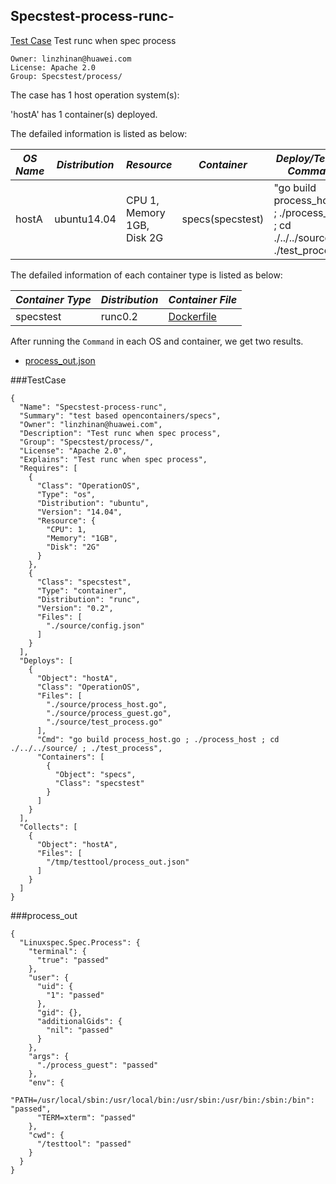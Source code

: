 ## Specstest-process-runc-
[Test Case](#testcase) Test runc when spec process

```
Owner: linzhinan@huawei.com
License: Apache 2.0
Group: Specstest/process/
```

The case has 1 host operation system(s):

'hostA' has 1 container(s) deployed.

The defailed information is listed as below:

| *OS Name* | *Distribution* | *Resource* | *Container*| *Deploy/Testing Command* |
| -------| ------ | --------- | -------- | --------|
|hostA|ubuntu14.04|CPU 1, Memory 1GB, Disk 2G|specs(specstest)|"go build process_host.go ; ./process_host ; cd ./../../source/ ; ./test_process"|

The defailed information of each container type is listed as below:

| *Container Type* | *Distribution* | *Container File* |
| -------| ------ | ------- |
|specstest|runc0.2|[Dockerfile](#dockerfile) |

After running the `Command` in each OS and container, we get two results.

* [process_out.json](#process_out) 


###TestCase
```
{
  "Name": "Specstest-process-runc",
  "Summary": "test based opencontainers/specs",
  "Owner": "linzhinan@huawei.com",
  "Description": "Test runc when spec process",
  "Group": "Specstest/process/",
  "License": "Apache 2.0",
  "Explains": "Test runc when spec process",
  "Requires": [
    {
      "Class": "OperationOS",
      "Type": "os",
      "Distribution": "ubuntu",
      "Version": "14.04",
      "Resource": {
        "CPU": 1,
        "Memory": "1GB",
        "Disk": "2G"
      }
    },
    {
      "Class": "specstest",
      "Type": "container",
      "Distribution": "runc",
      "Version": "0.2",
      "Files": [
        "./source/config.json"
      ]
    }
  ],
  "Deploys": [
    {
      "Object": "hostA",
      "Class": "OperationOS",
      "Files": [
        "./source/process_host.go",
        "./source/process_guest.go",
        "./source/test_process.go"
      ],
      "Cmd": "go build process_host.go ; ./process_host ; cd ./../../source/ ; ./test_process",
      "Containers": [
        {
          "Object": "specs",
          "Class": "specstest"
        }
      ]
    }
  ],
  "Collects": [
    {
      "Object": "hostA",
      "Files": [
        "/tmp/testtool/process_out.json"
      ]
    }
  ]
}
```

###process_out
```
{
  "Linuxspec.Spec.Process": {
    "terminal": {
      "true": "passed"
    },
    "user": {
      "uid": {
        "1": "passed"
      },
      "gid": {},
      "additionalGids": {
        "nil": "passed"
      }
    },
    "args": {
      "./process_guest": "passed"
    },
    "env": {
      "PATH=/usr/local/sbin:/usr/local/bin:/usr/sbin:/usr/bin:/sbin:/bin": "passed",
      "TERM=xterm": "passed"
    },
    "cwd": {
      "/testtool": "passed"
    }
  }
}
```


